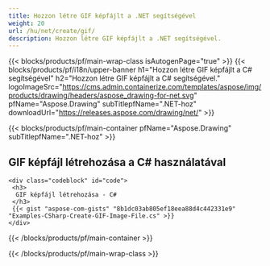 ```yaml
---
title: Hozzon létre GIF képfájlt a .NET segítségével
weight: 20
url: /hu/net/create/gif/
description: Hozzon létre GIF képfájlt a .NET segítségével.
---
```


{{< blocks/products/pf/main-wrap-class isAutogenPage="true" >}}
{{< blocks/products/pf/i18n/upper-banner h1="Hozzon létre GIF képfájlt a C# segítségével" h2="Hozzon létre GIF képfájlt a C# segítségével." logoImageSrc="https://cms.admin.containerize.com/templates/aspose/img/products/drawing/headers/aspose_drawing-for-net.svg" pfName="Aspose.Drawing" subTitlepfName=".NET-hoz" downloadUrl="https://releases.aspose.com/drawing/net/" >}}

{{< blocks/products/pf/main-container pfName="Aspose.Drawing" subTitlepfName=".NET-hoz" >}}

<h2>GIF képfájl létrehozása a C# használatával</h2>

    <div class="codeblock" id="code">
     <h3>
      GIF képfájl létrehozása - C#
     </h3>
     {{< gist "aspose-com-gists" "8b1dc03ab805ef18eea88d4c442331e9" "Examples-CSharp-Create-GIF-Image-File.cs" >}}
    </div>

{{< /blocks/products/pf/main-container >}}


{{< /blocks/products/pf/main-wrap-class >}}
